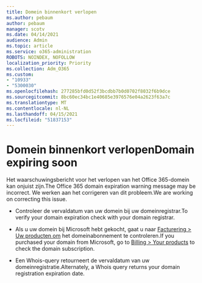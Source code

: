 ```yaml
---
title: Domein binnenkort verlopen
ms.author: pebaum
author: pebaum
manager: scotv
ms.date: 04/14/2021
audience: Admin
ms.topic: article
ms.service: o365-administration
ROBOTS: NOINDEX, NOFOLLOW
localization_priority: Priority
ms.collection: Adm_O365
ms.custom:
- "10933"
- "5300030"
ms.openlocfilehash: 277285bfd0d52f3bcdbb7b0d0702f8032f6b9dce
ms.sourcegitcommit: 8bc60ec34bc1e40685e3976576e04a2623f63a7c
ms.translationtype: MT
ms.contentlocale: nl-NL
ms.lasthandoff: 04/15/2021
ms.locfileid: "51837153"
---
```

# <a name="domain-expiring-soon"></a><span data-ttu-id="91326-102">Domein binnenkort verlopen</span><span class="sxs-lookup"><span data-stu-id="91326-102">Domain expiring soon</span></span>

<span data-ttu-id="91326-103">Het waarschuwingsbericht voor het verlopen van het Office 365-domein kan onjuist zijn.</span><span class="sxs-lookup"><span data-stu-id="91326-103">The Office 365 domain expiration warning message may be incorrect.</span></span> <span data-ttu-id="91326-104">We werken aan het corrigeren van dit probleem.</span><span class="sxs-lookup"><span data-stu-id="91326-104">We are working on correcting this issue.</span></span>

- <span data-ttu-id="91326-105">Controleer de vervaldatum van uw domein bij uw domeinregistrar.</span><span class="sxs-lookup"><span data-stu-id="91326-105">To verify your domain expiration check with your domain registrar.</span></span>

- <span data-ttu-id="91326-106">Als u uw domein bij Microsoft hebt gekocht, gaat u naar [Facturering > Uw producten om](https://admin.microsoft.com/Adminportal/Home?source=applauncher#/subscriptions) het domeinabonnement te controleren.</span><span class="sxs-lookup"><span data-stu-id="91326-106">If you purchased your domain from Microsoft, go to [Billing > Your products](https://admin.microsoft.com/Adminportal/Home?source=applauncher#/subscriptions) to check the domain subscription.</span></span>

- <span data-ttu-id="91326-107">Een Whois-query retourneert de vervaldatum van uw domeinregistratie.</span><span class="sxs-lookup"><span data-stu-id="91326-107">Alternately, a Whois query returns your domain registration expiration date.</span></span>